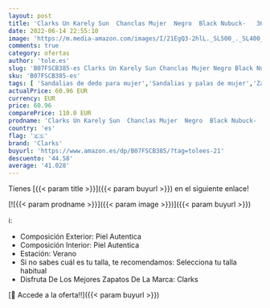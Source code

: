 ```yaml
---
layout: post
title: 'Clarks Un Karely Sun  Chanclas Mujer  Negro  Black Nubuck-   36 EU'
date: 2022-06-14 22:55:10
image: 'https://m.media-amazon.com/images/I/21EgQ3-2hlL._SL500_._SL400_.jpg'
comments: true
category: ofertas
author: 'tole.es'
slug: 'B07FSCB385-es Clarks Un Karely Sun Chanclas Mujer Negro Black Nubuck- 36 EU'
sku: 'B07FSCB385-es'
tags: [ 'Sandalias de dedo para mujer','Sandalias y palas de mujer','Zapatos','Zapatos para mujer','Zapatos y complementos','chanclas','clarks','🇪🇸', ]
actualPrice: 60.96 EUR
currency: EUR
price: 60.96
comparePrice: 110.0 EUR
prodname: 'Clarks Un Karely Sun  Chanclas Mujer  Negro  Black Nubuck-   36 EU'
country: 'es'
flag: '🇪🇸'
brand: 'Clarks'
buyurl: 'https://www.amazon.es/dp/B07FSCB385/?tag=tolees-21'
descuento: '44.58'
average: '41.028'
---
```


Tienes [{{< param title >}}]({{< param buyurl >}}) en el siguiente enlace!

[![{{< param prodname >}}]({{< param image >}})]({{< param buyurl >}})

ℹ️:

- Composición Exterior: Piel Autentica
- Composición Interior: Piel Autentica
- Estación: Verano
- Si no sabes cuál es tu talla, te recomendamos: Selecciona tu talla habitual
- Disfruta De Los Mejores Zapatos De La Marca: Clarks

[🛒 Accede a la oferta!!]({{< param buyurl >}})
